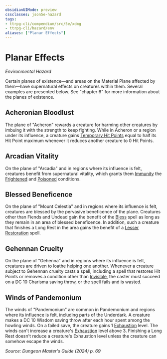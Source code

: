 ```yaml
---
obsidianUIMode: preview
cssclasses: json5e-hazard
tags:
- ttrpg-cli/compendium/src/5e/xdmg
- ttrpg-cli/hazard/env
aliases: ["Planar Effects"]
---
```

# Planar Effects
*Environmental Hazard*  

Certain planes of existence—and areas on the Material Plane affected by them—have supernatural effects on creatures within them. Several examples are presented below. See "chapter 6" for more information about the planes of existence.

## Acheronian Bloodlust

The plane of "Acheron" rewards a creature for harming other creatures by imbuing it with the strength to keep fighting. While in Acheron or a region under its influence, a creature gains [Temporary Hit Points](Mechanics/rules/variant-rules/temporary-hit-points-xphb.md) equal to half its Hit Point maximum whenever it reduces another creature to 0 Hit Points.

## Arcadian Vitality

On the plane of "Arcadia" and in regions where its influence is felt, creatures benefit from supernatural vitality, which grants them [Immunity](Mechanics/rules/variant-rules/immunity-xphb.md) the [Frightened](Mechanics/rules/conditions.md#Frightened) and [Poisoned](Mechanics/rules/conditions.md#Poisoned) conditions.

## Blessed Beneficence

On the plane of "Mount Celestia" and in regions where its influence is felt, creatures are blessed by the pervasive beneficence of the plane. Creatures other than Fiends and Undead gain the benefit of the [Bless](Mechanics/spells/bless-xphb.md) spell as long as they remain in an area of blessed beneficence. In addition, such a creature that finishes a Long Rest in the area gains the benefit of a [Lesser Restoration](Mechanics/spells/lesser-restoration-xphb.md) spell.

## Gehennan Cruelty

On the plane of "Gehenna" and in regions where its influence is felt, creatures are driven to loathe helping one another. Whenever a creature subject to Gehennan cruelty casts a spell, including a spell that restores Hit Points or removes a condition other than [Invisible](Mechanics/rules/conditions.md#Invisible), the caster must succeed on a DC 10 Charisma saving throw, or the spell fails and is wasted.

## Winds of Pandemonium

The winds of "Pandemonium" are common in Pandemonium and regions where its influence is felt, including parts of the Underdark. A creature makes a DC 10 Wisdom saving throw after each hour spent among the howling winds. On a failed save, the creature gains 1 [Exhaustion](Mechanics/rules/conditions.md#Exhaustion) level. The winds can't increase a creature's [Exhaustion](Mechanics/rules/conditions.md#Exhaustion) level above 3. Finishing a Long Rest doesn't reduce a creature's Exhaustion level unless the creature can somehow escape the winds.

*Source: Dungeon Master's Guide (2024) p. 69*